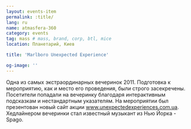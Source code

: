```yaml
---
layout: events-item
permalink: :title/
lang: ru
name: atmasfera-360
category: events
tag: mass # mass, brand, corp, btl, mice
location: Планетарий, Киев

title: 'Marlboro Unexpected Experience'

og-image: ''
---
```


Одна из самых экстраординарных вечеринок 2011. Подготовка к мероприятию, как и место его проведения, были строго засекречены. Посетители попадали на вечеринку благодаря интерактивным подсказкам и нестандартным указателям. На мероприятии был презентован новый сайт акции <a href="http://www.unexpectedexperiences.com.ua/">www.unexpectedexperiences.com.ua</a>. Хедлайнером вечеринки стал известный музыкант из Нью Йорка - Spago.